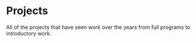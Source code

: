 # Projects

All of the projects that have seen work over the years from full programs to introductory work.
